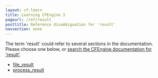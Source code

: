 ```yaml
---
layout: cf-learn
title: Learning CFEngine 3
pageurl: /ref/result
posttitle: Reference disambiguation for 'result'
navsection: none
---
```


The term 'result' could refer to several sections in the documentation. Please choose one below, or
[search the CFEngine documentation for 'result'](http://docs.cfengine.com/latest/search.html?q=result).

- [file_result](http://docs.cfengine.com/latest/reference-promise-types-files.html#file_result)
- [process_result](http://docs.cfengine.com/latest/reference-promise-types-processes.html#process_result)
